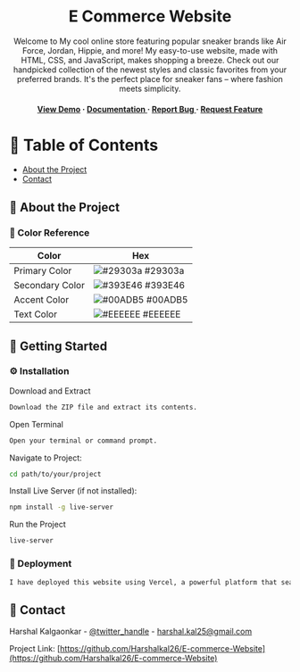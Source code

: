 <div align='center'>


<h1>E Commerce Website</h1>

<p>Welcome to My cool online store featuring popular sneaker brands like Air Force, Jordan, Hippie, and more! My easy-to-use website, made with HTML, CSS, and JavaScript, makes shopping a breeze. Check out our handpicked collection of the newest styles and classic favorites from your preferred brands. It's the perfect place for sneaker fans – where fashion meets simplicity.</p>

<h4> <a href=https://e-commerce-website-sable.vercel.app/>View Demo</a> <span> · </span> <a href="https://github.com/Harshalkal26/E Commerce Website/blob/master/README.md"> Documentation </a> <span> · </span> <a href="https://github.com/Harshalkal26/E Commerce Website/issues"> Report Bug </a> <span> · </span> <a href="https://github.com/Harshalkal26/E Commerce Website/issues"> Request Feature </a> </h4>


</div>

# :notebook_with_decorative_cover: Table of Contents

- [About the Project](#star2-about-the-project)
- [Contact](#handshake-contact)


## :star2: About the Project

### :art: Color Reference
| Color | Hex |
| --------------- | ---------------------------------------------------------------- |
| Primary Color | ![#29303a](https://via.placeholder.com/10/29303a?text=+) #29303a |
| Secondary Color | ![#393E46](https://via.placeholder.com/10/393E46?text=+) #393E46 |
| Accent Color | ![#00ADB5](https://via.placeholder.com/10/00ADB5?text=+) #00ADB5 |
| Text Color | ![#EEEEEE](https://via.placeholder.com/10/EEEEEE?text=+) #EEEEEE |

## :toolbox: Getting Started

### :gear: Installation

Download and Extract
```bash
Download the ZIP file and extract its contents.
```
Open Terminal
```bash
Open your terminal or command prompt.
```
Navigate to Project:
```bash
cd path/to/your/project
```
Install Live Server (if not installed):
```bash
npm install -g live-server
```
Run the Project
```bash
live-server
```


### :triangular_flag_on_post: Deployment


```bash
I have deployed this website using Vercel, a powerful platform that seamlessly integrates with our development workflow. The deployment process involves a straight forward setup, allowing me to showcase my e-commerce platform to the world effortlessly.
```


## :handshake: Contact

Harshal Kalgaonkar - [@twitter_handle](https://www.linkedin.com/in/harshal-kalgaonkar-2410a11a9/) - harshal.kal25@gmail.com

Project Link: [https://github.com/Harshalkal26/E-commerce-Website](https://github.com/Harshalkal26/E-commerce-Website)
